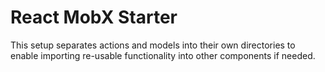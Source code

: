 # React MobX Starter

This setup separates actions and models into their own directories to
enable importing re-usable functionality into other components if needed.
